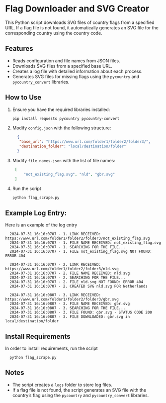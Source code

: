 # Flag Downloader and SVG Creator

This Python script downloads SVG files of country flags from a specified URL. If a flag file is not found, it automatically generates an SVG file for the corresponding country using the country code.

## Features
- Reads configuration and file names from JSON files.
- Downloads SVG files from a specified base URL.
- Creates a log file with detailed information about each process.
- Generates SVG files for missing flags using the `pycountry` and `pycountry_convert` libraries.


## How to Use
1. Ensure you have the required libraries installed:
   
   ```bash
   pip install requests pycountry pycountry-convert

3. Modify `config.json` with the following structure:
   
   ```json
     {
      "base_url": "https://www.url.com/folder1/folder2/folder3/",
      "destination_folder": "local/destination/folder"
     }
   
4. Modify `file_names.json` with the list of file names:
   
   ```json
    [
        "not_existing_flag.svg", "nld", "gbr.svg"
    ]

6. Run the script

   ```bash
   python flag_scrape.py

## Example Log Entry:

Here is an example of the log entry

      2024-07-31 16:16:0707 - 1. LINK RECEIVED: https://www.url.com/folder1/folder2/folder3/not_existing_flag.svg
      2024-07-31 16:16:0707 - 1. FILE NAME RECEIVED: not_existing_flag.svg
      2024-07-31 16:16:0707 - 1. SEARCHING FOR THE FILE...
      2024-07-31 16:16:0707 - 1. FILE not_existing_flag.svg NOT FOUND: ERROR 404
      
      2024-07-31 16:16:0707 - 2. LINK RECEIVED: https://www.url.com/folder1/folder2/folder3/nld.svg
      2024-07-31 16:16:0707 - 2. FILE NAME RECEIVED: nld.svg
      2024-07-31 16:16:0707 - 2. SEARCHING FOR THE FILE...
      2024-07-31 16:16:0707 - 2. FILE nld.svg NOT FOUND: ERROR 404
      2024-07-31 16:16:0707 - 2. CREATED SVG nld.svg FOR Netherlands
      
      2024-07-31 16:16:0807 - 3. LINK RECEIVED: https://www.url.com/folder1/folder2/folder3/gbr.svg
      2024-07-31 16:16:0807 - 3. FILE NAME RECEIVED: gbr.svg
      2024-07-31 16:16:0807 - 3. SEARCHING FOR THE FILE...
      2024-07-31 16:16:0807 - 3. FILE FOUND: gbr.svg - STATUS CODE 200
      2024-07-31 16:16:0807 - 3. FILE DOWNLOADED: gbr.svg in local/destination/folder

## Install Requirements
In order to install requirements, run the script
      
      python flag_scrape.py



## Notes
- The script creates a `logs` folder to store log files.
- If a flag file is not found, the script generates an SVG file with the country’s flag using the `pycountry` and `pycountry_convert` libraries.

